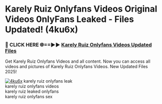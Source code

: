 # Karely Ruiz Onlyfans Videos Original Videos 0nlyFans Leaked - Files Updated! (4ku6x)

<h3>🔴 CLICK HERE 🌐==►► <a href="https://tinyurl.com/2jnfzry5" rel="nofollow">Karely Ruiz Onlyfans Videos Updated Files</a></h3>

Get Karely Ruiz Onlyfans Videos and all content. Now you can access all videos and pictures of Karely Ruiz Onlyfans Videos. New Updated Files 2025!

[![4ku6x](https://i.imgur.com/GyGTBgg.gif)](https://tinyurl.com/2jnfzry5)
karely ruiz onlyfans leak<br>
karely ruiz onlyfans videos<br>
karely ruiz leaked onlyfans<br>
karely ruiz onlyfans sex